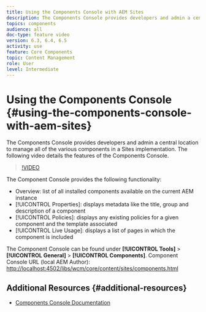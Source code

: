 ```yaml
---
title: Using the Components Console with AEM Sites
description: The Components Console provides developers and admin a central location to manage all of the various components in a Sites implementation. The following video details the features of the Components Console.
topics: components
audience: all
doc-type: feature video
version: 6.3, 6.4, 6.5
activity: use
feature: Core Components
topic: Content Management
role: User
level: Intermediate
---
```


# Using the Components Console {#using-the-components-console-with-aem-sites}

The Components Console provides developers and admin a central location to manage all of the various components in a Sites implementation. The following video details the features of the Components Console.

>[!VIDEO](https://video.tv.adobe.com/v/17417/?quality=9&learn=on)

The Component Console provides the following functionality:

* Overview: list of all installed components available on the current AEM instance
* [!UICONTROL Properties]: displays metadata like the title, group and description of a component
* [!UICONTROL Policies]: displays any existing policies for a given component and the template associated
* [!UICONTROL Live Usage]: displays a list of pages in which the component is included

The Component Console can be found under **[!UICONTROL Tools]** &gt; **[!UICONTROL General]** &gt; **[!UICONTROL Components]**.
Component Console URL (local AEM Author): [http://localhost:4502/libs/wcm/core/content/sites/components.html](http://localhost:4502/libs/wcm/core/content/sites/components.html)

## Additional Resources {#additional-resources}

* [Components Console Documentation](https://helpx.adobe.com/experience-manager/6-5/sites/authoring/using/default-components-console.html)

